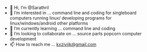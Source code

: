 - 👋 Hi, I’m @Sarathril
- 👀 I’m interested in ... command line and coding for singleboard computers running linux/ developing programs for linux/windows/android other platforms
- 🌱 I’m currently learning ... command line and coding
- 💞️ I’m looking to collaborate on ... source parts popcorn computer development
- 📫 How to reach me ... kxziviik@gmail.com

<!---
Sarathril/Sarathril is a ✨ special ✨ repository because its `README.md` (this file) appears on your GitHub profile.
You can click the Preview link to take a look at your changes.
--->
